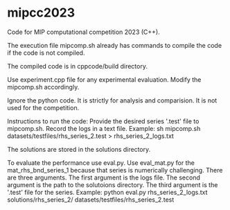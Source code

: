 # mipcc2023

Code for MIP computational competition 2023 (C++).

The execution file mipcomp.sh already has commands to compile the code if the code is not compiled.

The compiled code is in cppcode/build directory.

Use experiment.cpp file for any experimental evaluation. Modify the mipcomp.sh accordingly.

Ignore the python code. It is strictly for analysis and comparision. It is not used for the competition.

Instructions to run the code:
Provide the desired series '.test' file to mipcomp.sh. Record the logs in a text file.
Example: 
sh mipcomp.sh datasets/testfiles/rhs\_series\_2.test > rhs\_series\_2\_logs.txt

The solutions are stored in the solutions directory.

To evaluate the performance use eval.py. Use eval\_mat.py for the mat\_rhs\_bnd\_series\_1 because that series is numerically challenging. There are three arguments. The first argument is the logs file. The second argument is the path to the solutoions directory. The third argument is the '.test' file for the series.
Example: 
python eval.py rhs\_series\_2\_logs.txt solutions/rhs\_series\_2/ datasets/testfiles/rhs\_series\_2.test

